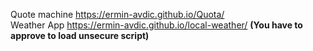 Quote machine
https://ermin-avdic.github.io/Quota/ <br>
Weather App
https://ermin-avdic.github.io/local-weather/  <strong>(You have to approve to load unsecure script)</strong>
